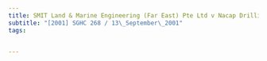 ```yaml
---
title: SMIT Land & Marine Engineering (Far East) Pte Ltd v Nacap Drilling Sdn Bhd 
subtitle: "[2001] SGHC 268 / 13\_September\_2001"
tags:


---
```


